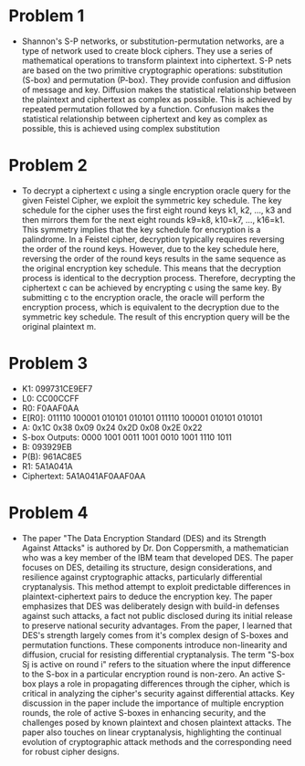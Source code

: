 # Problem 1
- Shannon's S-P networks, or substitution-permutation networks, are a type of network used to create block ciphers. They use a series of mathematical operations to transform plaintext into ciphertext. S-P nets are based on the two primitive cryptographic operations: substitution (S-box) and permutation (P-box). They provide confusion and diffusion of message and key. Diffusion makes the statistical relationship between the plaintext and ciphertext as complex as possible. This is achieved by repeated permutation followed by a function. Confusion makes the statistical relationship between ciphertext and key as complex as possible, this is achieved using complex substitution

# Problem 2
- To decrypt a ciphertext c using a single encryption oracle query for the given Feistel Cipher, we exploit the symmetric key schedule. The key schedule for the cipher uses the first eight round keys k1, k2, ..., k3 and then mirrors them for the next eight rounds k9=k8, k10=k7, ..., k16=k1. This symmetry implies that the key schedule for encryption is a palindrome. In a Feistel cipher, decryption typically requires reversing the order of the round keys. However, due to the key schedule here, reversing the order of the round keys results in the same sequence as the original encryption key schedule. This means that the decryption process is identical to the decryption process. Therefore, decrypting the ciphertext c can be achieved by encrypting c using the same key. By submitting c to the encryption oracle, the oracle will perform the encryption process, which is equivalent to the decryption due to the symmetric key schedule. The result of this encryption query will be the original plaintext m.

# Problem 3
- K1: 099731CE9EF7
- L0: CC00CCFF
- R0: F0AAF0AA
- E[R0]: 011110 100001 010101 010101 011110 100001 010101 010101
- A: 0x1C 0x38 0x09 0x24 0x2D 0x08 0x2E 0x22
- S-box Outputs: 0000 1001 0011 1001 0010 1001 1110 1011
- B: 093929EB
- P(B): 961AC8E5
- R1: 5A1A041A
- Ciphertext: 5A1A041AF0AAF0AA

# Problem 4
- The paper "The Data Encryption Standard (DES) and its Strength Against Attacks" is authored by Dr. Don Coppersmith, a mathematician who was a key member of the IBM team that developed DES. The paper focuses on DES, detailing its structure, design considerations, and resilience against cryptographic attacks, particularly differential cryptanalysis. This method attempt to exploit predictable differences in plaintext-ciphertext pairs to deduce the encryption key. The paper emphasizes that DES was deliberately design with build-in defenses against such attacks, a fact not public disclosed during its initial release to preserve national security advantages. From the paper, I learned that DES's strength largely comes from it's complex design of S-boxes and permutation functions. These components introduce non-linearity and diffusion, crucial for resisting differential cryptanalysis. The term "S-box Sj is active on round i" refers to the situation where the input difference to the S-box in a particular encryption round is non-zero. An active S-box plays a role in propagating differences through the cipher, which is critical in analyzing the cipher's security against differential attacks. Key discussion in the paper include the importance of multiple encryption rounds, the role of active S-boxes in enhancing security, and the challenges posed by known plaintext and chosen plaintext attacks. The paper also touches on linear cryptanalysis, highlighting the continual evolution of cryptographic attack methods and the corresponding need for robust cipher designs.
